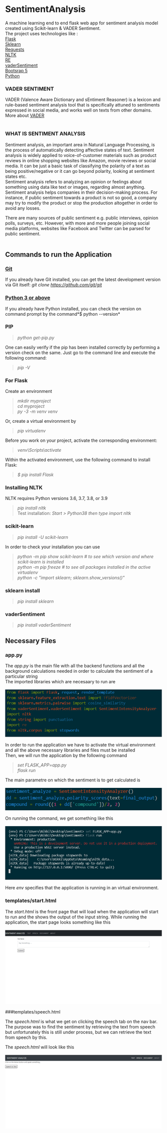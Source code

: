 # SentimentAnalysis
A machine learning end to end flask web app for sentiment analysis model created using Scikit-learn &amp; VADER Sentiment. <br />
The project uses technologies like : <br />
[Flask](https://flask.palletsprojects.com/en/2.0.x/)<br />
[Sklearn](https://pypi.org/project/scikit-learn/) <br />
[Requests](https://docs.python-requests.org/en/latest/) <br />
[NLTK](https://www.nltk.org/) <br />
[RE](https://docs.python.org/3/library/re.html) <br />
[vaderSentiment](https://pypi.org/project/vaderSentiment/) <br />
[Bootsrap 5](https://getbootstrap.com/docs/5.1/getting-started/introduction/) <br />
[Python](https://www.python.org/downloads/windows/) <br />

### VADER SENTIMENT <br />
VADER (Valence Aware Dictionary and sEntiment Reasoner) is a lexicon and rule-based sentiment analysis tool that is specifically attuned to sentiments expressed in social media, and works well on texts from other domains. <br />
More about [VADER](https://pypi.org/project/vaderSentiment/)
<br />
<br />

### WHAT IS SENTIMENT ANALYSIS <br />
Sentiment analysis, an important area in Natural Language Processing, is the process of automatically detecting affective states of text. Sentiment analysis is widely applied to voice-of-customer materials such as product reviews in online shopping websites like Amazon, movie reviews or social media. It can be just a basic task of classifying the polarity of a text as being positive/negative or it can go beyond polarity, looking at sentiment states etc. <br />
Sentiment analysis refers to analyzing an opinion or feelings about something using data like text or images, regarding almost anything. Sentiment analysis helps companies in their decision-making process. For instance, if public sentiment towards a product is not so good, a company may try to modify the product or stop the production altogether in order to avoid any losses. <br />

There are many sources of public sentiment e.g. public interviews, opinion polls, surveys, etc. However, with more and more people joining social media platforms, websites like Facebook and Twitter can be parsed for public sentiment. <br />
<br />

## Commands to run the Application <br />

### [Git](https://git-scm.com/downloads) <br />

If you already have Git installed, you can get the latest development version via Git itself: *git clone https://github.com/git/git* <br />

### [Python 3 or above](https://www.python.org/downloads/) <br />

If you already have Python installed, you can check the version on command prompt by the command*$ python --version* <br />

### PIP <br />

> *python get-pip.py* <br />

One can easily verify if the pip has been installed correctly by performing a version check on the same. Just go to the command line and execute the following command: <br />
> *pip -V*


### For Flask <br />

Create an environment <br />
> *mkdir myproject <br />*
> *cd myproject <br />*
> *py -3 -m venv venv* <br />

Or, create a virtual environment by <br />
> *pip virtualenv*

Before you work on your project, activate the corresponding environment: <br />
> *venv\Scripts\activate* <br />

Within the activated environment, use the following command to install Flask: <br />
> *$ pip install Flask*

### Installing NLTK <br />

NLTK requires Python versions 3.6, 3.7, 3.8, or 3.9
> *pip install nltk* <br />
Test installation: *Start > Python38 then type import nltk*

### scikit-learn <br />

> *pip install -U scikit-learn* <br />

In order to check your installation you can use <br />
> *python -m pip show scikit-learn  # to see which version and where scikit-learn is installed* <br />
> *python -m pip freeze  # to see all packages installed in the active virtualenv* <br />
> *python -c "import sklearn; sklearn.show_versions()"* <br />

### sklearn install

> *pip install sklearn*

### vaderSentiment 

> *pip install vaderSentiment*

## Necessary Files

### app.py

The *app.py* is the main file with all the backend functions and all the background calculations needed in order to calculate the sentiment of a particular string <br />
The imported libraries which are necesaary to run are <br />
<br />
![](/CodeSamples/app2.PNG) <br />

In order to run the application we have to activate the virtual environment and all the above necessary libraries and files must be installed <br />
Then, we will run the application by the following command <br />

> *set FLASK_APP=app.py*  <br />
> *flask run* <br />

The main parametre on which the sentiment is to get calculated is <br />
<br />
![paramater](/CodeSamples/app1.PNG) <br />

On running the command, we get something like this <br />
<br />
![](/CodeSamples/run.PNG) <br />

Here *env* specifies that the application is running in an virtual environment.


### templates/start.html

The *start.html* is the front page that will load when the application will start to run and the shows the output of the input string.
While running the application, the start page looks something like this <br />
<br />
![](/CodeSamples/start.PNG) <br />

###templates/speech.html

The *speech.html* is what we get on clicking the speech tab on the nav bar. The purpose was to find the sentiment by retrieving the text from speech but unfortunately this is still under process, but we can retrieve the text from speech by this.

The *speech.html* will look like this <br />
<br />
![](/CodeSamples/speech.PNG) <br />
